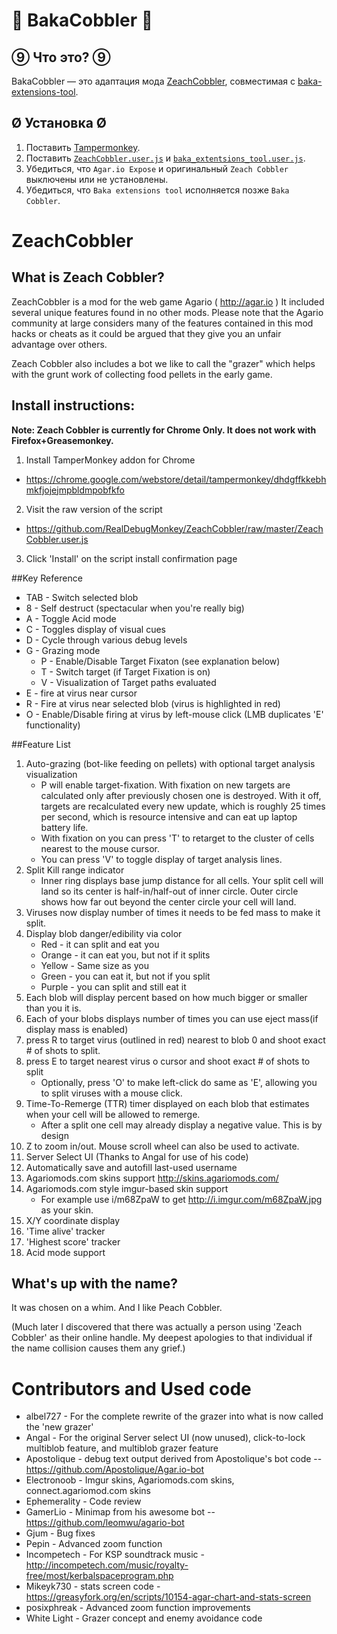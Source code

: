 # 🔰 BakaCobbler 🔰
## ⑨ Что это? ⑨
BakaCobbler — это адаптация мода [ZeachCobbler], совместимая с [baka-extensions-tool].

## Ø Установка Ø
1. Поставить [Tampermonkey].
2. Поставить [`ZeachCobbler.user.js`] и [`baka_extentsions_tool.user.js`].
3. Убедиться, что `Agar.io Expose` и оригинальный `Zeach Cobbler` выключены или не установлены.
4. Убедиться, что `Baka extensions tool` исполняется позже `Baka Cobbler`.

[ZeachCobbler]: https://github.com/RealDebugMonkey/ZeachCobbler
[baka-extensions-tool]: https://github.com/xzfc/baka-extensions-tool/tree/master
[Tampermonkey]: https://chrome.google.com/webstore/detail/tampermonkey/dhdgffkkebhmkfjojejmpbldmpobfkfo
[`baka_extentsions_tool.user.js`]: https://raw.githubusercontent.com/xzfc/baka-extensions-tool/master/baka_extentsions_tool.user.js
[`ZeachCobbler.user.js`]: https://raw.githubusercontent.com/xzfc/baka-extensions-tool/bakacobbler/ZeachCobbler.user.js

# ZeachCobbler
## What is Zeach Cobbler?
ZeachCobbler is a mod for the web game Agario ( http://agar.io ) It included several unique features found in no other mods. Please note that the Agario community at large considers many of the features contained in this mod hacks or cheats as it could be argued that they give you an unfair advantage over others.

Zeach Cobbler also includes a bot we like to call the "grazer" which helps with the grunt work of collecting food pellets in the early game. 

## Install instructions:
**Note: Zeach Cobbler is currently for Chrome Only. It does not work with Firefox+Greasemonkey.**

1) Install TamperMonkey addon for Chrome 
* https://chrome.google.com/webstore/detail/tampermonkey/dhdgffkkebhmkfjojejmpbldmpobfkfo

2) Visit the raw version of the script 
* https://github.com/RealDebugMonkey/ZeachCobbler/raw/master/ZeachCobbler.user.js

3) Click 'Install' on the script install confirmation page

##Key Reference
* TAB - Switch selected blob
* 8 - Self destruct (spectacular when you're really big)
* A - Toggle Acid mode
* C - Toggles display of visual cues
* D - Cycle through various debug levels
* G - Grazing mode
  * P - Enable/Disable Target Fixaton (see explanation below)
  * T - Switch target (if Target Fixation is on)
  * V - Visualization of Target paths evaluated
* E - fire at virus near cursor
* R - Fire at virus near selected blob (virus is highlighted in red)
* O - Enable/Disable firing at virus by left-mouse click (LMB duplicates 'E' functionality)

##Feature List
1. Auto-grazing (bot-like feeding on pellets) with optional target analysis visualization
   * P will enable target-fixation. With fixation on new targets are calculated only after previously chosen one is destroyed. With it off, targets are recalculated every new update, which is roughly 25 times per second, which is resource intensive and can eat up laptop battery life. 
   * With fixation on you can press 'T' to retarget to the cluster of cells nearest to the mouse cursor.
   * You can press 'V' to toggle display of target analysis lines.
2. Split Kill range indicator
   * Inner ring displays base jump distance for all cells. Your split cell will land so its center is half-in/half-out of inner circle. Outer circle shows how far out beyond the center circle your cell will land.
3. Viruses now display number of times it needs to be fed mass to make it split.
4. Display blob danger/edibility via color
   * Red - it can split and eat you
   * Orange - it can eat you, but not if it splits
   * Yellow - Same size as you
   * Green - you can eat it, but not if you split
   * Purple - you can split and still eat it
5. Each blob will display percent based on how much bigger or smaller than you it is.
6. Each of your blobs displays number of times you can use eject mass(if display mass is enabled)
7. press R to target virus (outlined in red) nearest to blob 0 and shoot exact # of shots to split.
8. press E to target nearest virus o cursor and shoot exact # of shots to split
   * Optionally, press 'O' to make left-click do same as 'E', allowing you to split viruses with a mouse click.
9. Time-To-Remerge (TTR) timer displayed on each blob that estimates when your cell will be allowed to remerge.
   * After a split one cell may already display a negative value. This is by design
10. Z to zoom in/out. Mouse scroll wheel can also be used to activate.
11. Server Select UI (Thanks to Angal for use of his code)
12. Automatically save and autofill last-used username
13. Agariomods.com skins support http://skins.agariomods.com/ 
14. Agariomods.com style imgur-based skin support 
    * For example use i/m68ZpaW to get http://i.imgur.com/m68ZpaW.jpg as your skin.
15. X/Y coordinate display
16. 'Time alive' tracker
17. 'Highest score' tracker
18. Acid mode support
 

## What's up with the name?
It was chosen on a whim. And I like Peach Cobbler.

(Much later I discovered that there was actually a person using 'Zeach Cobbler' as their online handle. My deepest apologies to that individual if the name collision causes them any grief.)

# Contributors and Used code
* albel727 - For the complete rewrite of the grazer into what is now called the 'new grazer'
* Angal - For the original Server select UI (now unused), click-to-lock multiblob feature, and multiblob grazer feature 
* Apostolique - debug text output derived from Apostolique's bot code -- https://github.com/Apostolique/Agar.io-bot
* Electronoob - Imgur skins, Agariomods.com skins, connect.agariomod.com skins
* Ephemerality - Code review
* GamerLio - Minimap from his awesome bot -- https://github.com/leomwu/agario-bot
* Gjum - Bug fixes
* Pepin - Advanced zoom function
* Incompetech - For KSP soundtrack music - http://incompetech.com/music/royalty-free/most/kerbalspaceprogram.php
* Mikeyk730 - stats screen code - https://greasyfork.org/en/scripts/10154-agar-chart-and-stats-screen
* posixphreak - Advanced zoom function improvements
* White Light - Grazer concept and enemy avoidance code
